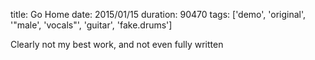 title: Go Home
date: 2015/01/15
duration: 90470
tags: ['demo', 'original', '"male', 'vocals"', 'guitar', 'fake.drums']

Clearly not my best work, and not even fully written
